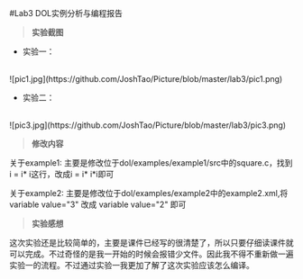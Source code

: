 #Lab3 DOL实例分析与编程报告
<br/>
>**实验截图**

* 实验一：
<br/>
![pic1.jpg](https://github.com/JoshTao/Picture/blob/master/lab3/pic1.png)

* 实验二：
<br/>
![pic3.jpg](https://github.com/JoshTao/Picture/blob/master/lab3/pic3.png)

>**修改内容**

关于example1:
主要是修改位于dol/examples/example1/src中的square.c，找到i = i* i这行，改成i = i* i*i即可

关于example2:
主要是修改位于dol/examples/example2中的example2.xml,将variable value="3" 改成 variable value="2" 即可

>**实验感想**

这次实验还是比较简单的，主要是课件已经写的很清楚了，所以只要仔细读课件就可以完成。不过奇怪的是我一开始的时候会报错少文件。因此我不得不重新做一遍实验一的流程。不过通过实验一我更加了解了这次实验应该怎么编译。



